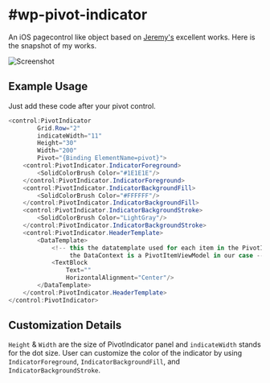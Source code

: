 #wp-pivot-indicator
==================

An iOS pagecontrol like object based on [Jeremy's](https://github.com/japf/wp-pivot-indicator) excellent works.
Here is the snapshot of my works.

![Screenshot](https://www.evernote.com/shard/s90/sh/bb1f52b5-b532-43f2-a93f-992ed3e5abed/ced52ea1aa3cae9e3f09f4b8b3b61cf2/res/51d55271-684a-4d1a-91ed-69c74a390620/wp_ss_20140324_0001.png?resizeSmall&width=832)

## Example Usage
Just add these code after your pivot control.
``` c#
<control:PivotIndicator
        Grid.Row="2"
        indicateWidth="11"
        Height="30"
        Width="200"
        Pivot="{Binding ElementName=pivot}">
    <control:PivotIndicator.IndicatorForeground>
        <SolidColorBrush Color="#1E1E1E"/>
    </control:PivotIndicator.IndicatorForeground>
    <control:PivotIndicator.IndicatorBackgroundFill>
        <SolidColorBrush Color="#FFFFFF"/>
    </control:PivotIndicator.IndicatorBackgroundFill>
    <control:PivotIndicator.IndicatorBackgroundStroke>
        <SolidColorBrush Color="LightGray"/>
    </control:PivotIndicator.IndicatorBackgroundStroke>
    <control:PivotIndicator.HeaderTemplate>
        <DataTemplate>
            <!-- this the datatemplate used for each item in the PivotIndicator
                 the DataContext is a PivotItemViewModel in our case -->
            <TextBlock 
                Text=""
                HorizontalAlignment="Center"/>
        </DataTemplate>
    </control:PivotIndicator.HeaderTemplate>
</control:PivotIndicator>
```
##  Customization Details

`Height` & `Width` are the size of PivotIndicator panel and `indicateWidth` stands for the dot size.
User can customize the color of the indicator by using `IndicatorForeground`, `IndicatorBackgroundFill`, and `IndicatorBackgroundStroke`.


